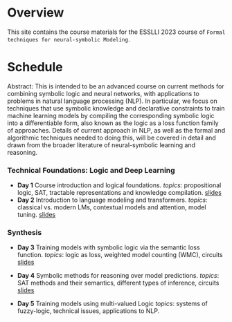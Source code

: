 Overview
==========
This site contains the course materials for  the ESSLLI 2023 course of `Formal techniques for neural-symbolic Modeling`. 

Schedule
==========

Abstract: This is intended to be an advanced course on current methods for combining symbolic logic and neural networks, with applications to problems in natural language processing (NLP). In particular, we focus on techniques that use symbolic knowledge and declarative constraints to train machine learning models by compiling the corresponding symbolic logic into a differentiable form, also known as the logic as a loss function family of approaches. Details of current approach in NLP, as well as the formal and algorithmic techniques needed to doing this, will be covered in detail and drawn from the broader literature of neural-symbolic learning and reasoning.

### Technical Foundations: Logic and Deep Learning

- **Day 1** Course introduction and logical foundations. *topics*: propositional logic, SAT, tractable representations and knowledge compilation.
[slides](https://github.com/yakazimir/esslli_neural_symbolic/blob/main/slides/lecture1.pdf)
- **Day 2** Introduction to language modeling and transformers. *topics*: classical vs. modern LMs, contextual models and attention, model tuning.
[slides](https://github.com/yakazimir/esslli_neural_symbolic/blob/main/slides/lecture2.pdf)

### Synthesis 

- **Day 3** Training models with symbolic logic via the semantic loss function. *topics*: logic as loss, weighted model counting (WMC), circuits [slides](https://github.com/yakazimir/esslli_neural_symbolic/blob/main/slides/lecture3.pdf)

- **Day 4**  Symbolic methods for reasoning over model predictions. *topics*: SAT methods and their semantics, different types of inference, circuits [slides](https://github.com/yakazimir/esslli_neural_symbolic/blob/main/slides/lecture4.pdf)

- **Day 5** Training models using multi-valued Logic *topics*: systems of fuzzy-logic, technical issues, applications to NLP.
